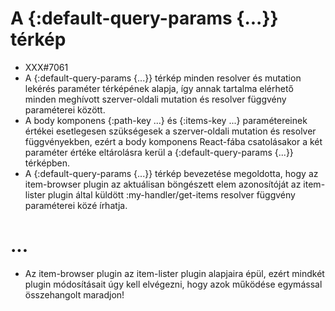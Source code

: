 
# A {:default-query-params {...}} térkép
- XXX#7061
- A {:default-query-params {...}} térkép minden resolver és mutation lekérés paraméter térképének
  alapja, így annak tartalma elérhető minden meghívott szerver-oldali mutation és resolver függvény
  paraméterei között.
- A body komponens {:path-key ...} és {:items-key ...} paramétereinek értékei esetlegesen szükségesek
  a szerver-oldali mutation és resolver függvényekben, ezért a body komponens React-fába csatolásakor
  a két paraméter értéke eltárolásra kerül a {:default-query-params {...}} térképben.
- A {:default-query-params {...}} térkép bevezetése megoldotta, hogy az item-browser plugin az aktuálisan
  böngészett elem azonosítóját az item-lister plugin által küldött :my-handler/get-items resolver függvény
  paraméterei közé írhatja.



# ...
- Az item-browser plugin az item-lister plugin alapjaira épül, ezért mindkét plugin módosításait 
  úgy kell elvégezni, hogy azok működése egymással összehangolt maradjon!
